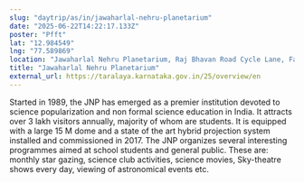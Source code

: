 ```yaml
---
slug: "daytrip/as/in/jawaharlal-nehru-planetarium"
date: "2025-06-22T14:22:17.133Z"
poster: "Pfft"
lat: "12.984549"
lng: "77.589869"
location: "Jawaharlal Nehru Planetarium, Raj Bhavan Road Cycle Lane, Fair Field Layout, Vasanth Nagar, Bengaluru, Bangalore North, Bengaluru Urban, Karnataka, 560001, India"
title: "Jawaharlal Nehru Planetarium"
external_url: https://taralaya.karnataka.gov.in/25/overview/en
---
```

Started in 1989, the JNP has emerged as a premier institution devoted to science popularization and non formal science education in India. It attracts over 3 lakh visitors annually, majority of whom are students. It is equipped with a large 15 M dome and a state of the art hybrid projection system installed and commissioned in 2017. The JNP organizes several interesting programmes aimed at school students and general public. These are: monthly star gazing, science club activities, science movies, Sky-theatre shows every day, viewing of astronomical events etc.